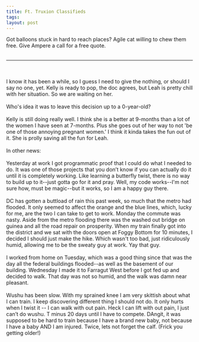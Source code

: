 ```yaml
---
title: Ft. Truxion Classifieds
tags: 
layout: post
---
```

Got balloons stuck in hard to reach places?  Agile cat willing to chew them free.  Give Ampere a call for a free quote.<br /><br /><hr /><br /><br />I know it has been a while, so I guess I need to give the nothing, or should I say no one, yet.  Kelly is ready to pop, the doc agrees, but Leah is pretty chill with her situation.  So we are waiting on her.  <br /><br />Who's idea it was to leave this decision up to a 0-year-old?<br /><br />Kelly is still doing really well.  I think she is a better at 9-months than a lot of the women I have seen at 7-months.  Plus she goes out of her way to not 'be one of those annoying pregnant women.' I think it kinda takes the fun out of it.  She is prolly saving all the fun for Leah.<br /><br />In other news:<br /><br />Yesterday at work I got programmatic proof that I could do what I needed to do.  It was one of those projects that you don’t know if you can actually do it until it is completely working.  Like learning a butterfly twist, there is no way to build up to it--just gotta go for it and pray.  Well, my code works--I'm not sure how, must be magic--but it works, so I am a happy guy there.<br /><br />DC has gotten a buttload of rain this past week, so much that the metro had flooded.  It only seemed to affect the orange and the blue lines, which, lucky for me, are the two I can take to get to work.  Monday the commute was nasty.  Aside from the metro flooding there was the washed out bridge on guinea and all the road repair on prosperity.  When my train finally got into the district and we sat with the doors open at Foggy Bottom for 10 minutes, I decided I should just make the hike. Which wasn't too bad, just ridiculously humid, allowing me to be the sweaty guy at work.  Yay that guy.<br /><br />I worked from home on Tuesday, which was a good thing since that was the day all the federal buildings flooded--as well as the basement of our building.  Wednesday I made it to Farragut West before I got fed up and decided to walk.  That day was not so humid, and the walk was damn near pleasant. <br /><br />Wushu has been slow.  With my sprained knee I am very skittish about what I can train.  I keep discovering different thing I should not do.  It only hurts when I twist it -- I can walk with out pain.  Heck I can lift with out pain, I just can’t do wushu.  T minus 20 days until I have to compete.  DAngit, it was supposed to be hard to train because I have a brand new baby, not because I have a baby AND I am injured.  Twice, lets not forget the calf.  (Frick you getting older!)
